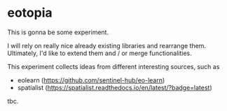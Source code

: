# eotopia

This is gonna be some experiment.

I will rely on really nice already existing libraries and rearrange them. 
Ultimately, I'd like to extend them and / or merge functionalities.


This experiment collects ideas from different interesting sources, such as

- eolearn (https://github.com/sentinel-hub/eo-learn)
- spatialist (https://spatialist.readthedocs.io/en/latest/?badge=latest)

tbc.
